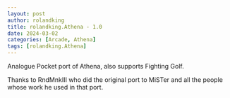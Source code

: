 ```yaml
---
layout: post
author: rolandking
title: rolandking.Athena - 1.0
date: 2024-03-02
categories: [Arcade, Athena]
tags: [rolandking.Athena]
---
```

Analogue Pocket port of Athena, also supports Fighting Golf. 

Thanks to RndMnkIII who did the original port to MiSTer and all the people whose work he used in that port. 

